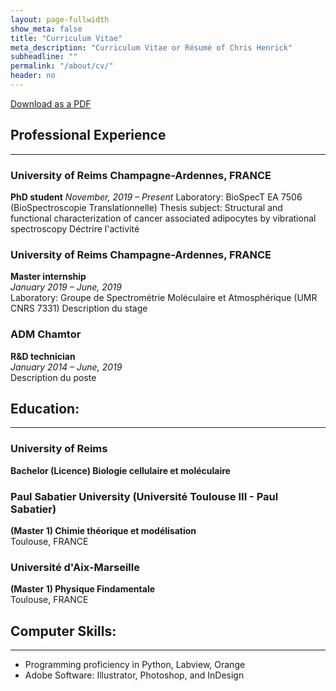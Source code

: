 ```yaml
---
layout: page-fullwidth
show_meta: false
title: "Curriculum Vitae"
meta_description: "Curriculum Vitae or Résumé of Chris Henrick"
subheadline: ""
permalink: "/about/cv/"
header: no
---
```

[Download as a PDF]({{site.urlimg}}nicolas-goffin-resume.pdf)

## Professional Experience
-----

### University of Reims Champagne-Ardennes, FRANCE
**PhD student** 
*November, 2019 – Present* 
Laboratory: BioSpecT EA 7506 (BioSpectroscopie Translationnelle)
Thesis subject: Structural and functional characterization of cancer associated adipocytes by vibrational spectroscopy
Déctrire l'activité

### University of Reims Champagne-Ardennes, FRANCE
**Master internship**  
*January 2019 – June, 2019*  
Laboratory: Groupe de Spectrométrie Moléculaire et Atmosphérique (UMR CNRS 7331)
Description du stage

### ADM Chamtor
**R&D technician**  
*January 2014 – June, 2019*  
 Description du poste

## Education:
-----

### University of Reims 
**Bachelor (Licence) Biologie cellulaire et moléculaire**   

### Paul Sabatier University (Université Toulouse III - Paul Sabatier)
**(Master 1) Chimie théorique et modélisation**  
Toulouse, FRANCE

### Université d'Aix-Marseille 
**(Master 1) Physique Findamentale**  
Toulouse, FRANCE

## Computer Skills:
-----
- Programming proficiency in Python, Labview, Orange  
- Adobe Software: Illustrator, Photoshop, and InDesign  
